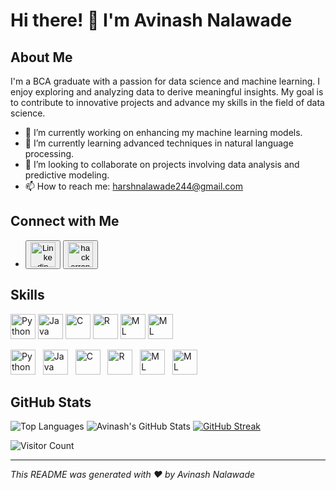 # Hi there! 👋 I'm Avinash Nalawade

## About Me

I'm a BCA graduate with a passion for data science and machine learning. I enjoy exploring and analyzing data to derive meaningful insights. My goal is to contribute to innovative projects and advance my skills in the field of data science.

- 🔭 I’m currently working on enhancing my machine learning models.
- 🌱 I’m currently learning advanced techniques in natural language processing.
- 👯 I’m looking to collaborate on projects involving data analysis and predictive modeling.
- 📫 How to reach me: harshnalawade244@gmail.com

## Connect with Me

- <a href="https://www.linkedin.com/in/avinash-nalawade-648b19278" target="_blank"><button class="image-button"><img src="https://cdn-icons-png.flaticon.com/128/3128/3128329.png" alt="Linkedin" width="40" height="40"></button></a> <a href="https://www.hackerrank.com/profile/harshnalawade244" target="_blank"><button class="image-button"><img src="https://upload.wikimedia.org/wikipedia/commons/thumb/4/40/HackerRank_Icon-1000px.png/900px-HackerRank_Icon-1000px.png" alt="hackerrank" width="40" height="40"></button></a>
    


## Skills

<img src="https://cdn-icons-png.flaticon.com/128/5968/5968350.png" alt="Python" width="40" height="40">  <img src="https://cdn-icons-png.flaticon.com/128/226/226777.png" alt="Java" width="40" height="40">  <img src="https://cdn-icons-png.flaticon.com/128/1628/1628182.png" alt="C" width="40" height="40">  <img src="https://cdn-icons-png.flaticon.com/128/2103/2103694.png" alt="R" width="40" height="40"> <img src="https://cdn-icons-png.flaticon.com/128/4616/4616734.png" alt="ML" width="40" height="40">  <img src="https://cdn-icons-png.flaticon.com/128/4492/4492311.png" alt="ML" width="40" height="40">

<img src="https://cdn-icons-png.flaticon.com/128/5968/5968350.png" alt="Python" width="40" height="40"> &nbsp; 
<img src="https://cdn-icons-png.flaticon.com/128/226/226777.png" alt="Java" width="40" height="40"> &nbsp; 
<img src="https://cdn-icons-png.flaticon.com/128/1628/1628182.png" alt="C" width="40" height="40"> &nbsp; 
<img src="https://cdn-icons-png.flaticon.com/128/2103/2103694.png" alt="R" width="40" height="40"> &nbsp; 
<img src="https://cdn-icons-png.flaticon.com/128/4616/4616734.png" alt="ML" width="40" height="40"> &nbsp; 
<img src="https://cdn-icons-png.flaticon.com/128/4492/4492311.png" alt="ML" width="40" height="40">





## GitHub Stats
![Top Languages](https://github-readme-stats.vercel.app/api/top-langs/?username=Avinash-1103&layout=compact&theme=radical) ![Avinash's GitHub Stats](https://github-readme-stats.vercel.app/api?username=Avinash-1103&show_icons=true&theme=radical) [![GitHub Streak](https://streak-stats.demolab.com/?user=Avinash-1103&theme=dark)](https://git.io/streak-stats)


![Visitor Count](https://profile-counter.glitch.me/Avinash-1103/count.svg)

---

*This README was generated with ❤️ by Avinash Nalawade*

